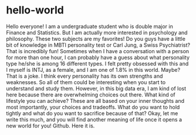 # hello-world

Hello everyone!
I am a undergraduate student who is double major in Finance and Statistics. But I am actually more interested in psychology and philosophy. These two subjects are my favorites! Do you guys have a little bit of knowledge in MBTI personality test or Carl Jung, a Swiss Psychiatrist? 
That is incredibly fun! 
Sometimes when I have a conversation with a person for more than one hour, I can probably have a guess about what personality type he/she is among 16 different types. I felt pretty obsessed with this and I myself is INTJ, as a female, and I am one of 1.8% in this world. Maybe? That is a joke. I think every personality has its own strengths and weaknesses. So all of them could be interesting when you start to understand and study them. 
However, in this big data era, I am kind of lost here because there are overwhelming choices out there. What kind of lifestyle you can achieve? These are all based on your inner thoughts and most importantly, your choices and tradeoffs. What do you want to hold tightly and what do you want to sacrifice because of that?
Okay, let me write this much, and you will find another meaning of life once it opens a new world for you!
Github. Here it is.
